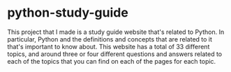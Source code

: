 # python-study-guide

This project that I made is a study guide website that's related to Python. In particular, Python and the definitions and concepts that are related to it that's important to know about. This website has a total of 33 different topics, and around three or four different questions and answers related to each of the topics that you can find on each of the pages for each topic.
